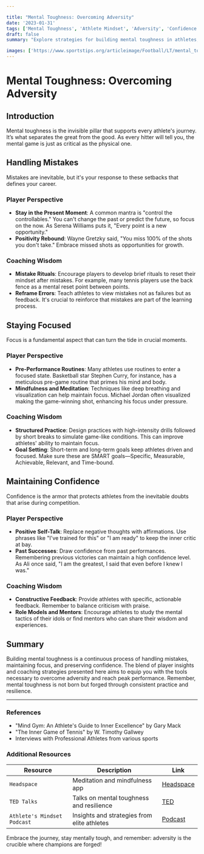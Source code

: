 ```yaml
---

title: "Mental Toughness: Overcoming Adversity"
date: '2023-01-31'
tags: ['Mental Toughness', 'Athlete Mindset', 'Adversity', 'Confidence', 'Focus', 'Sports Psychology', 'Coaching Tips', 'Athletic Performance', 'Resilience']
draft: false
summary: "Explore strategies for building mental toughness in athletes, including handling mistakes, staying focused, and maintaining confidence, blended with player insights and coaching wisdom."

images: ['https://www.sportstips.org/articleimage/Football/LT/mental_toughness_overcoming_adversity.webp']
---
```


# Mental Toughness: Overcoming Adversity

## Introduction

Mental toughness is the invisible pillar that supports every athlete's journey. It’s what separates the great from the good. As every hitter will tell you, the mental game is just as critical as the physical one.

## Handling Mistakes

Mistakes are inevitable, but it's your response to these setbacks that defines your career.

### Player Perspective

- **Stay in the Present Moment**: A common mantra is "control the controllables." You can't change the past or predict the future, so focus on the now. As Serena Williams puts it, "Every point is a new opportunity."
- **Positivity Rebound**: Wayne Gretzky said, "You miss 100% of the shots you don't take." Embrace missed shots as opportunities for growth.

### Coaching Wisdom

- **Mistake Rituals**: Encourage players to develop brief rituals to reset their mindset after mistakes. For example, many tennis players use the back fence as a mental reset point between points.
- **Reframe Errors**: Teach athletes to view mistakes not as failures but as feedback. It's crucial to reinforce that mistakes are part of the learning process.

## Staying Focused

Focus is a fundamental aspect that can turn the tide in crucial moments.

### Player Perspective

- **Pre-Performance Routines**: Many athletes use routines to enter a focused state. Basketball star Stephen Curry, for instance, has a meticulous pre-game routine that primes his mind and body.
- **Mindfulness and Meditation**: Techniques like deep breathing and visualization can help maintain focus. Michael Jordan often visualized making the game-winning shot, enhancing his focus under pressure.

### Coaching Wisdom

- **Structured Practice**: Design practices with high-intensity drills followed by short breaks to simulate game-like conditions. This can improve athletes' ability to maintain focus.
- **Goal Setting**: Short-term and long-term goals keep athletes driven and focused. Make sure these are SMART goals—Specific, Measurable, Achievable, Relevant, and Time-bound.

## Maintaining Confidence

Confidence is the armor that protects athletes from the inevitable doubts that arise during competition.

### Player Perspective

- **Positive Self-Talk**: Replace negative thoughts with affirmations. Use phrases like "I've trained for this" or "I am ready" to keep the inner critic at bay.
- **Past Successes**: Draw confidence from past performances. Remembering previous victories can maintain a high confidence level. As Ali once said, "I am the greatest, I said that even before I knew I was."

### Coaching Wisdom

- **Constructive Feedback**: Provide athletes with specific, actionable feedback. Remember to balance criticism with praise.
- **Role Models and Mentors**: Encourage athletes to study the mental tactics of their idols or find mentors who can share their wisdom and experiences.

## Summary

Building mental toughness is a continuous process of handling mistakes, maintaining focus, and preserving confidence. The blend of player insights and coaching strategies presented here aims to equip you with the tools necessary to overcome adversity and reach peak performance. Remember, mental toughness is not born but forged through consistent practice and resilience.

---

### References

- "Mind Gym: An Athlete's Guide to Inner Excellence" by Gary Mack
- "The Inner Game of Tennis" by W. Timothy Gallwey
- Interviews with Professional Athletes from various sports

### Additional Resources

| Resource | Description | Link |
|----------|-------------|------|
| `Headspace` | Meditation and mindfulness app | [Headspace](https://www.headspace.com) |
| `TED Talks` | Talks on mental toughness and resilience | [TED](https://www.ted.com/topics/mental+toughness) |
| `Athlete's Mindset Podcast` | Insights and strategies from elite athletes | [Podcast](https://www.athletesmindset.com) |

Embrace the journey, stay mentally tough, and remember: adversity is the crucible where champions are forged!
```